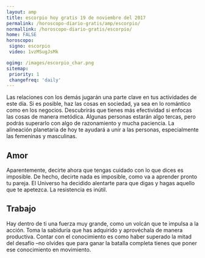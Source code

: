 ```yaml
---
layout: amp
title: escorpio hoy gratis 19 de noviembre del 2017 
permalink: /horoscopo-diario-gratis/amp/escorpio/
normallink: /horoscopo-diario-gratis/escorpio/
home: FALSE
horoscopo:
 signo: escorpio
 video: 1vzMSugJsMk

ogimg: /images/escorpio_char.png
sitemap:
 priority: 1
 changefreq: 'daily'
---
```



Las relaciones con los demás jugarán una parte clave en tus actividades de este día. Si es posible, haz las cosas en sociedad, ya sea en lo romántico como en los negocios. Descubrirás que tienes más efectividad si enfocas las cosas de manera metódica. Algunas personas estarán algo tercas, pero podrás superarlo con algo de razonamiento y mucha paciencia. La alineación planetaria de hoy te ayudará a unir a las personas, especialmente las femeninas y masculinas.

## Amor

Aparentemente, decirte ahora que tengas cuidado con lo que dices es imposible. De hecho, decirte nada es imposible, como va a aprender pronto tu pareja. El Universo ha decidido alentarte para que digas y hagas aquello que te apetezca. La resistencia es inútil.

## Trabajo

Hay dentro de ti una fuerza muy grande, como un volcán que te impulsa a la acción. Toma la sabiduría que has adquirido y aprovéchala de manera productiva. Contar con el conocimiento es como haber superado la mitad del desafío –no olvides que para ganar la batalla completa tienes que poner ese conocimiento en movimiento.
